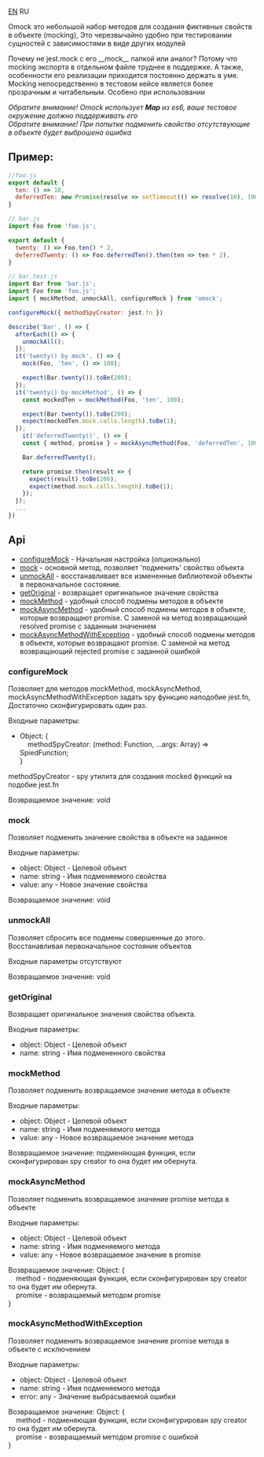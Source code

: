 <a href="https://github.com/LonelyGriffin/omock/blob/master/README.md">EN</a> RU

Omock это небольшой набор методов для создания фиктивных свойств в объекте (mocking), Это черезвычайно удобно при тестировании сущностей с зависимостями в виде других модулей <br/>

Почему не jest.mock с его \_\_mock\_\_ папкой или аналог? Потому что mocking экспорта в отдельном файле труднее в поддержке. А также, особенности его реализации приходится постоянно держать в уме.
Mocking непосредственно в тестовом кейсе является более прозрачным и читабельным. Особено при использовании

*Обратите внимание! Omock использует **Map** из es6, ваше тестовое окружение должно поддерживать его*<br/>
*Обратите внимание! При попытке подменить свойство отсутствующие в объекте будет выброшена ошибка*

## Пример:
```javascript
//foo.js
export default {
  ten: () => 10,
  deferredTen: new Promise(resolve => setTimeout(() => resolve(10), 100),
}

// bar.js
import Foo from 'foo.js';

export default {
  twenty: () => Foo.ten() * 2,
  deferredTwenty: () => Foo.deferredTen().then(ten => ten * 2),
}

// bar.test.js
import Bar from 'bar.js';
import Foo from 'foo.js';
import { mockMethod, unmockAll, configureMock } from 'omock';

configureMock({ methodSpyCreator: jest.fn })

describe('Bar', () => {
  afterEach(() => {
    unmockAll();
  });
  it('twenty() by mock', () => {
    mock(Foo, 'ten', () => 100);

    expect(Bar.twenty()).toBe(200);
  });
  it('twenty() by mockMethod', () => {
    const mockedTen = mockMethod(Foo, 'ten', 100);

    expect(Bar.twenty()).toBe(200);
    expect(mockedTen.mock.calls.length).toBe(1);
  });
    it('deferredTwenty()', () => {
    const { method, promise } = mockAsyncMethod(Foo, 'deferredTen', 100);

    Bar.deferredTwenty();

    return promise.then(result => {
      expect(result).toBe(200);
      expect(method.mock.calls.length).toBe(1);
    });
  });
  ...
})
```

## Api

* <a href="#configureMock">configureMock</a> - Начальная настройка (опционально)
* <a href="#mock">mock</a> - основной метод, позволяет 'подменить' свойство объекта
* <a href="#unmockAll">unmockAll</a> - восстанавливает все измененные библиотекой объекты в первоначальное состояние.
* <a href="#getOriginal">getOriginal</a> - возвращает оригинальное значение свойства
* <a href="#mockMethod">mockMethod</a> - удобный способ подмены методов в объекте
* <a href="#mockAsyncMethod">mockAsyncMethod</a> - удобный способ подмены методов в объекте, которые возвращают promise. С заменой на метод возвращающий resolved promise с заданным значением
* <a href="#mockAsyncMethodWithException">mockAsyncMethodWithException</a> - удобный способ подмены методов в объекте, которые возвращают promise. С заменой на метод возвращающий rejected promise с заданной ошибкой

<a id="configureMock"></a>
### configureMock
Позволяет для методов mockMethod, mockAsyncMethod, mockAsyncMethodWithException задать spy функцию наподобие jest.fn, Достаточно сконфигурировать один раз.

Входные параметры:
* Object: {<br />
  &nbsp;&nbsp;&nbsp;&nbsp;methodSpyCreator: (method: Function, ...args: Array<any>) => SpiedFunction;<br />
}

methodSpyCreator - spy утилита для создания mocked функций на подобие jest.fn

Возвращаемое значение: void

### mock
Позволяет подменить значение свойства в объекте на заданное

Входные параметры:
* object: Object - Целевой объект
* name: string - Имя подменяемого свойства
* value: any - Новое значение свойства

Возвращаемое значение: void

<a id="unmockAll"></a>
### unmockAll
Позволяет сбросить все подмены совершенные до этого. Восстанавливая первоначальное состояние объектов

Входные параметры отсутствуют

Возвращаемое значение: void

<a id="getOriginal"></a>
### getOriginal
Возвращает оригинальное значения свойства объекта.

Входные параметры:
* object: Object - Целевой объект
* name: string - Имя подмененного свойства

<a id="mockMethod"></a>
### mockMethod
Позволяет подменить возвращаемое значение метода в объекте

Входные параметры:
* object: Object - Целевой объект
* name: string - Имя подменяемого метода
* value: any - Новое возвращаемое значение метода

Возвращаемое значение: подменяющая функция, если сконфигурирован spy creator то она будет им обернута.

<a id="mockAsyncMethod"></a>
### mockAsyncMethod
Позволяет подменить возвращаемое значение promise метода в объекте

Входные параметры:
* object: Object - Целевой объект
* name: string - Имя подменяемого метода
* value: any - Новое возвращаемое значение в promise

Возвращаемое значение: Object: {<br />
  &nbsp;&nbsp;&nbsp;&nbsp;method - подменяющая функция, если сконфигурирован spy creator то она будет им обернута.<br />
  &nbsp;&nbsp;&nbsp;&nbsp;promise - возвращаемый методом promise<br />
}

<a id="mockAsyncMethodWithException"></a>
### mockAsyncMethodWithException
Позволяет подменить возвращаемое значение promise метода в объекте с исключением

Входные параметры:
* object: Object - Целевой объект
* name: string - Имя подменяемого метода
* error: any - Значение выбрасываемой ошибки

Возвращаемое значение: Object: {<br />
  &nbsp;&nbsp;&nbsp;&nbsp;method - подменяющая функция, если сконфигурирован spy creator то она будет им обернута.<br />
  &nbsp;&nbsp;&nbsp;&nbsp;promise - возвращаемый методом promise с ошибкой<br />
}
